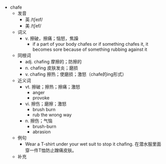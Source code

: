 - chafe
  - 发音
    - 英 /tʃeɪf/
    - 美 /tʃef/
  - 词义
    - v. 擦破，擦痛；恼怒，焦躁
      - if a part of your body chafes or if something chafes it, it becomes sore because of something rubbing against it
  - 同根词
    - adj. chafing 摩擦的；防擦的
    - n. chafing 皮肤发炎；磨损
    - v. chafing 擦热；使磨损；激怒（chafe的ing形式）
  - 近义词
    - vt. 擦破；擦热；擦痛；激怒
      - anger
      - provoke
    - vi. 擦伤；磨擦；激怒
      - brush burn
      - rub the wrong way
    - n. 擦伤；气恼
      - brush-burn
      - abrasion
  - 例句
    - Wear a T-shirt under your wet suit to stop it chafing. 在潜水服里面穿一件T恤防止蹭痛皮肤。
  - 补充